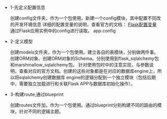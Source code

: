 
* 1-先定义配置信息

	创建config文件夹，作为一个包使用。新建一个config模块，其中配置不同改的开发环境信息
详细的配置变量的说明，查看官方的文档： [Flask配置变量](https://flask.palletsprojects.com/en/1.1.x/config/)	
通过Flask应用实例中的config进行读取。
app.config

* 2-定义模型

	创建models文件夹，作为一个包使用。建立各自的表模块，分别做两件事。创建ORM对象、创建ORM对象的Schema。分别使用到flask_sqlalchemy包和marshmallow_sqlalchemy包。
 针对使用包时中的注意实现，与参数说明，查看对应的官方文档。创建的这些对象都是在对应的数据库engine上，所以将sqlalchemy创建数据库
 engine的逻辑分配到一个独立模块（包括后期中，需要独立加载进行和关联Flask APP与数据库初始化操作）。

* 3-构建route,通过blueprint

	创建routes文件加，作为一个包使用。通过blueprint分别构建不同的路由的模块，针对不同的逻辑主题。



